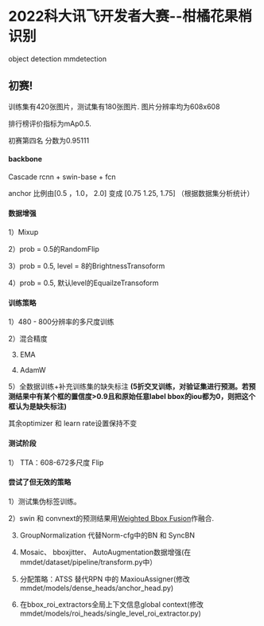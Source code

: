 # 2022科大讯飞开发者大赛--柑橘花果梢识别
object detection  mmdetection

## 初赛!
训练集有420张图片，测试集有180张图片. 图片分辨率均为608x608

排行榜评价指标为mAp0.5.

初赛第四名  分数为0.95111



#### backbone
Cascade rcnn + swin-base + fcn

anchor 比例由[0.5 ，1.0， 2.0] 变成 [0.75  1.25,  1.75] （根据数据集分析统计）


#### 数据增强
1）Mixup

2）prob = 0.5的RandomFlip

3）prob = 0.5, level = 8的BrightnessTransoform

4）prob = 0.5, 默认level的EquailzeTransoform

#### 训练策略
1）480 - 800分辨率的多尺度训练

2）混合精度

3)  EMA

4)   AdamW

5）全数据训练+补充训练集的缺失标注  **(5折交叉训练，对验证集进行预测。若预测结果中有某个框的置信度>0.9且和原始任意label bbox的iou都为0，则把这个框认为是缺失标注)**


其余optimizer 和  learn rate设置保持不变

#### 测试阶段
1） TTA：608-672多尺度  Flip


#### 尝试了但无效的策略
1）测试集伪标签训练。 

2）swin 和 convnext的预测结果用[Weighted Bbox Fusion](https://github.com/ZFTurbo/Weighted-Boxes-Fusion)作融合.

3)  GroupNormalization 代替Norm-cfg中的BN 和 SyncBN

4)   Mosaic、 bboxjitter、 AutoAugmentation数据增强(在mmdet/dataset/pipeline/transform.py中）

5)   分配策略：ATSS 替代RPN 中的 MaxiouAssigner(修改mmdet/models/dense_heads/anchor_head.py) 

6)   在bbox_roi_extractors全局上下文信息global context(修改mmdet/models/roi_heads/single_level_roi_extractor.py)